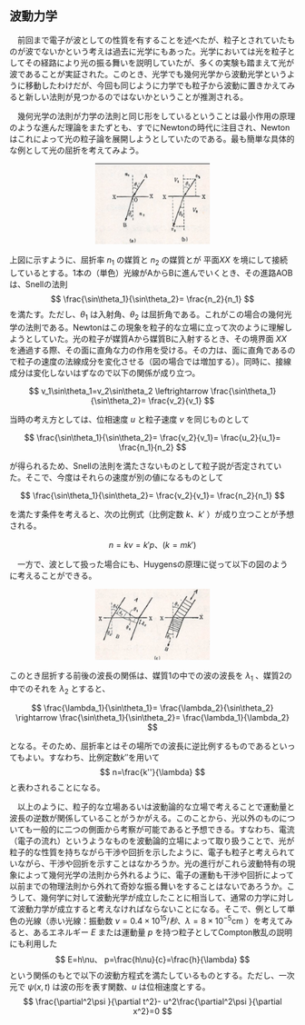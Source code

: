 
## 波動力学

　前回まで電子が波としての性質を有することを述べたが、粒子とされていたものが波でないかという考えは過去に光学にもあった。光学においては光を粒子としてその経路により光の振る舞いを説明していたが、多くの実験も踏まえて光が波であることが実証された。このとき、光学でも幾何光学から波動光学というように移動したわけだが、今回も同じように力学でも粒子から波動に置きかえてみると新しい法則が見つかるのではないかということが推測される。

　幾何光学の法則が力学の法則と同じ形をしているということは最小作用の原理のような進んだ理論をまたずとも、すでにNewtonの時代に注目され、Newtonはこれによって光の粒子論を展開しようとしていたのである。最も簡単な具体的な例として光の屈折を考えてみよう。

<p align="center">
    <img width="40%"
        src="images/newton_refraction.png">
</p>

上図に示すように、屈折率 $n_1$ の媒質と $n_2$ の媒質とが 平面$XX$ を境にして接続しているとする。1本の（単色）光線がAからBに進んでいくとき、その進路AOBは、Snellの法則
$$
    \frac{\sin\theta_1}{\sin\theta_2}=
    \frac{n_2}{n_1}
$$
を満たす。ただし、$\theta_1$ は入射角、$\theta_2$ は屈折角である。これがこの場合の幾何光学の法則である。Newtonはこの現象を粒子的な立場に立って次のように理解しようとしていた。光の粒子が媒質Aから媒質Bに入射するとき、その境界面 $XX$ を通過する際、その面に直角な力の作用を受ける。その力は、面に直角であるので粒子の速度の法線成分を変化させる（図の場合では増加する）。同時に、接線成分は変化しないはずなので以下の関係が成り立つ。

$$
    v_1\sin\theta_1=v_2\sin\theta_2
    \leftrightarrow
    \frac{\sin\theta_1}{\sin\theta_2}=
    \frac{v_2}{v_1}
$$

当時の考え方としては、位相速度 $u$ と粒子速度 $v$ を同じものとして

$$
    \frac{\sin\theta_1}{\sin\theta_2}=
    \frac{v_2}{v_1}=
    \frac{u_2}{u_1}=
    \frac{n_1}{n_2}
$$

が得られるため、Snellの法則を満たさないものとして粒子説が否定されていた。そこで、今度はそれらの速度が別の値になるものとして

$$
    \frac{\sin\theta_1}{\sin\theta_2}=
    \frac{v_2}{v_1}=
    \frac{n_2}{n_1}
$$

を満たす条件を考えると、次の比例式（比例定数 $k、k'$ ）が成り立つことが予想される。

$$
    n=kv=k'p、
    (k=mk')
$$

　一方で、波として扱った場合にも、Huygensの原理に従って以下の図のように考えることができる。

<p align="center">
    <img width="40%"
        src="images/huygens_refraction.png">
</p>

このとき屈折する前後の波長の関係は、媒質1の中での波の波長を $\lambda_1$ 、媒質2の中でのそれを $\lambda_2$ とすると、

$$
    \frac{\lambda_1}{\sin\theta_1}=
    \frac{\lambda_2}{\sin\theta_2}
    \rightarrow
    \frac{\sin\theta_1}{\sin\theta_2}=
    \frac{\lambda_1}{\lambda_2}
$$

となる。そのため、屈折率とはその場所での波長に逆比例するものであるといってもよい。すなわち、比例定数$k''$を用いて
$$
    n=\frac{k''}{\lambda}
$$
と表わされることになる。

　以上のように、粒子的な立場あるいは波動論的な立場で考えることで運動量と波長の逆数が関係していることがうかがえる。このことから、光以外のものについても一般的に二つの側面から考察が可能であると予想できる。すなわち、電流（電子の流れ）というようなものを波動論的立場によって取り扱うことで、光が粒子的な性質を持ちながら干渉や回折を示したように、電子も粒子と考えられていながら、干渉や回折を示すことはなかろうか。光の進行がこれら波動特有の現象によって幾何光学の法則から外れるように、電子の運動も干渉や回折によって以前までの物理法則から外れて奇妙な振る舞いをすることはないであろうか。こうして、幾何学に対して波動光学が成立したことに相当して、通常の力学に対して波動力学が成立すると考えなければならないことになる。そこで、例として単色の光線（赤い光線：振動数 $\nu=0.4\times 10^{15}/秒、\lambda=8\times 10^{-5}\mathrm{cm}$ ）を考えてみると、あるエネルギー $E$ または運動量 $p$ を持つ粒子としてCompton散乱の説明にも利用した
$$
    E=h\nu、
    p=\frac{h\nu}{c}=\frac{h}{\lambda}
$$
という関係のもとで以下の波動方程式を満たしているものとする。ただし、一次元で $\psi(x,t)$ は波の形を表す関数、$u$ は位相速度とする。
$$
    \frac{\partial^2\psi }{\partial t^2}-
    u^2\frac{\partial^2\psi }{\partial x^2}=0
$$